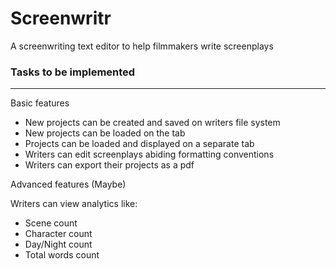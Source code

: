 # Screenwritr

A screenwriting text editor to help filmmakers write screenplays

### Tasks to be implemented

---

Basic features

- New projects can be created and saved on writers file system
- New projects can be loaded on the tab
- Projects can be loaded and displayed on a separate tab
- Writers can edit screenplays abiding formatting conventions
- Writers can export their projects as a pdf

Advanced features (Maybe)

Writers can view analytics like:

- Scene count
- Character count
- Day/Night count
- Total words count